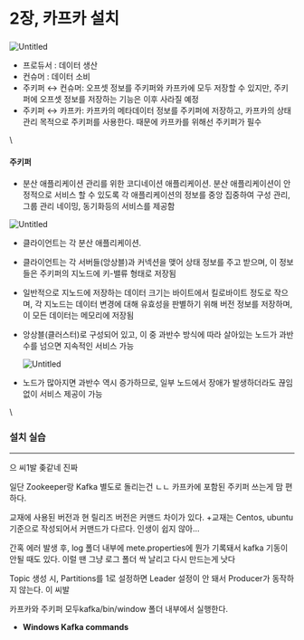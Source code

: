 # 2장, 카프카 설치

###

![Untitled](assets/9f32a970\_Untitled.png)

* 프로듀서 : 데이터 생산
* 컨슈머 : 데이터 소비
* 주키퍼 ↔ 컨슈머: 오프셋 정보를 주키퍼와 카프카에 모두 저장할 수 있지만, 주키퍼에 오프셋 정보를 저장하는 기능은 이후 사라질 예정
* 주키퍼 ↔ 카프카: 카프카의 메타데이터 정보를 주키퍼에 저장하고, 카프카의 상태 관리 목적으로 주키퍼를 사용한다. 때문에 카프카를 위해선 주키퍼가 필수

\


#### 주키퍼

* 분산 애플리케이션 관리를 위한 코디네이션 애플리케이션. 분산 애플리케이션이 안정적으로 서비스 할 수 있도록 각 애플리케이션의 정보를 중앙 집중하여 구성 관리, 그룹 관리 네이밍, 동기화등의 서비스를 제공함

![Untitled](assets/82c0e82e\_Untitled.png)

* 클라이언트는 각 분산 애플리케이션.
* 클라이언트는 각 서버들(앙상블)과 커넥션을 맺어 상태 정보를 주고 받으며, 이 정보들은 주키퍼의 지노드에 키-밸류 형태로 저장됨
* 일반적으로 지노드에 저장하는 데이터 크기는 바이트에서 킬로바이트 정도로 작으며, 각 지노드는 데이터 변경에 대해 유효성을 판별하기 위해 버전 정보를 저장하며, 이 모든 데이터는 메모리에 저장됨
*   앙상블(클러스터)로 구성되어 있고, 이 중 과반수 방식에 따라 살아있는 노드가 과반수를 넘으면 지속적인 서비스 가능

    ![Untitled](assets/601fa317\_Untitled.png)
* 노드가 많아지면 과반수 역시 증가하므로, 일부 노드에서 장애가 발생하더라도 끊임없이 서비스 제공이 가능

\


### 설치 실습

***

으 씨1발 좆같네 진짜

일단 Zookeeper랑 Kafka 별도로 돌리는건 ㄴㄴ 카프카에 포함된 주키퍼 쓰는게 맘 편하다.

교재에 사용된 버전과 현 릴리즈 버전은 커맨드 차이가 있다. +교재는 Centos, ubuntu 기준으로 작성되어서 커맨드가 다르다. 인생이 쉽지 않아…

간혹 에러 발생 후, log 폴더 내부에 mete.properties에 뭔가 기록돼서 kafka 기동이 안될 때도 있다. 이럴 땐 그냥 로그 폴더 싹 날리고 다시 만드는게 낫다

Topic 생성 시, Partitions를 1로 설정하면 Leader 설정이 안 돼서 Producer가 동작하지 않는다. 이 씨발

카프카와 주키퍼 모두kafka/bin/window 폴더 내부에서 실행한다.

* **Windows Kafka commands**

